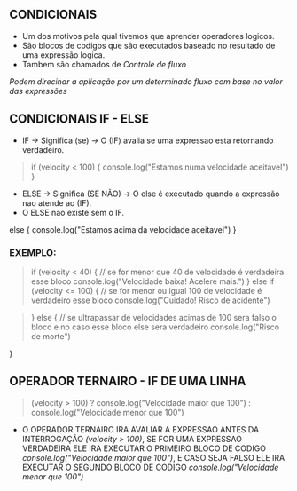 ## CONDICIONAIS

- Um dos motivos pela qual tivemos que aprender operadores logicos.
- São blocos de codigos que são executados baseado no resultado de uma expressão logica.
- Tambem são chamados de *Controle de fluxo* 

*Podem direcinar a aplicação por um determinado fluxo com base no valor das expressões*

## CONDICIONAIS IF - ELSE 

- IF -> Significa (se) -> O (IF) avalia se uma expressao esta retornando verdadeiro.

>if (velocity < 100) {
    console.log("Estamos numa velocidade aceitavel")
}

- ELSE -> Significa (SE NÃO) -> O else é executado quando a expressão nao atende ao (IF).
- O ELSE nao existe sem o IF.
  
else {
    console.log("Estamos acima da velocidade aceitavel")
}

### EXEMPLO:

> if (velocity < 40) { // se for menor que 40 de velocidade é verdadeira esse bloco
    console.log("Velocidade baixa! Acelere mais.")
} else if (velocity <= 100) { // se for menor ou igual 100 de velocidade é verdadeiro esse bloco
    console.log("Cuidado! Risco de acidente")
    
>} else { // se ultrapassar de velocidades acimas de 100 sera falso o bloco e no caso esse bloco else sera verdadeiro
>    console.log("Risco de morte") 

}

## OPERADOR TERNAIRO - IF DE UMA LINHA


> (velocity > 100) ? console.log("Velocidade maior que 100") : console.log("Velocidade menor que 100")


- O OPERADOR TERNAIRO IRA AVALIAR A EXPRESSAO ANTES DA INTERROGAÇÃO *(velocity > 100)*, SE FOR UMA EXPRESSAO VERDADEIRA ELE IRA EXECUTAR O PRIMEIRO BLOCO DE CODIGO *console.log("Velocidade maior que 100")*, E CASO SEJA FALSO ELE IRA EXECUTAR O SEGUNDO BLOCO DE CODIGO *console.log("Velocidade menor que 100")*